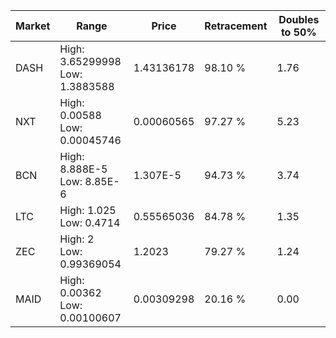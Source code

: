 | Market | Range | Price| Retracement | Doubles to 50% |
| --- | --- | --- | --- | --- |
| DASH | High: 3.65299998<br />Low: 1.3883588 | 1.43136178 | 98.10 % | 1.76 |
| NXT | High: 0.00588<br />Low: 0.00045746 | 0.00060565 | 97.27 % | 5.23 |
| BCN | High: 8.888E-5<br />Low: 8.85E-6 | 1.307E-5 | 94.73 % | 3.74 |
| LTC | High: 1.025<br />Low: 0.4714 | 0.55565036 | 84.78 % | 1.35 |
| ZEC | High: 2<br />Low: 0.99369054 | 1.2023 | 79.27 % | 1.24 |
| MAID | High: 0.00362<br />Low: 0.00100607 | 0.00309298 | 20.16 % | 0.00 |
